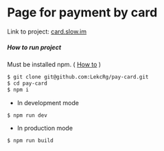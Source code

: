# Page for payment by card
Link to project: [card.slow.im](https://card.slow.im/)

##### How to run project

Must be installed npm. ( [How to](https://www.npmjs.com/get-npm) )

```bash
$ git clone git@github.com:LekcRg/pay-card.git
$ cd pay-card
$ npm i
```

* In development mode

```bash
$ npm run dev
```

* In production mode

```bash
$ npm run build
```